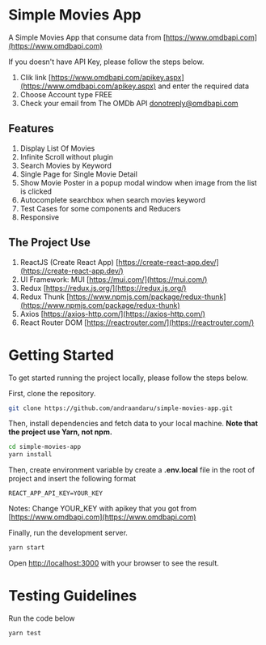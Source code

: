 # Simple Movies App

A Simple Movies App that consume data from [https://www.omdbapi.com](https://www.omdbapi.com)

If you doesn't have API Key, please follow the steps below.

1. Clik link [https://www.omdbapi.com/apikey.aspx](https://www.omdbapi.com/apikey.aspx) and enter the required data
2. Choose Account type FREE
3. Check your email from The OMDb API <donotreply@omdbapi.com>

## Features

1. Display List Of Movies
2. Infinite Scroll without plugin
3. Search Movies by Keyword
4. Single Page for Single Movie Detail
5. Show Movie Poster in a popup modal window when image from the list is clicked
6. Autocomplete searchbox when search movies keyword
7. Test Cases for some components and Reducers
8. Responsive

## The Project Use

1. ReactJS (Create React App) [https://create-react-app.dev/](https://create-react-app.dev/)
2. UI Framework: MUI [https://mui.com/](https://mui.com/)
3. Redux [https://redux.js.org/](https://redux.js.org/)
4. Redux Thunk [https://www.npmjs.com/package/redux-thunk](https://www.npmjs.com/package/redux-thunk)
5. Axios [https://axios-http.com/](https://axios-http.com/)
6. React Router DOM [https://reactrouter.com/](https://reactrouter.com/)

# Getting Started

To get started running the project locally, please follow the steps below.

First, clone the repository.

```bash
git clone https://github.com/andraandaru/simple-movies-app.git
```

Then, install dependencies and fetch data to your local machine. **Note that the project use Yarn, not npm.**

```bash
cd simple-movies-app
yarn install
```

Then, create environment variable by create a **.env.local** file in the root of project and insert the following format

```env
REACT_APP_API_KEY=YOUR_KEY
```

Notes: Change YOUR_KEY with apikey that you got from [https://www.omdbapi.com](https://www.omdbapi.com)

Finally, run the development server.

```bash
yarn start
```

Open [http://localhost:3000](http://localhost:3000) with your browser to see the result.

# Testing Guidelines

Run the code below

```bash
yarn test
```
